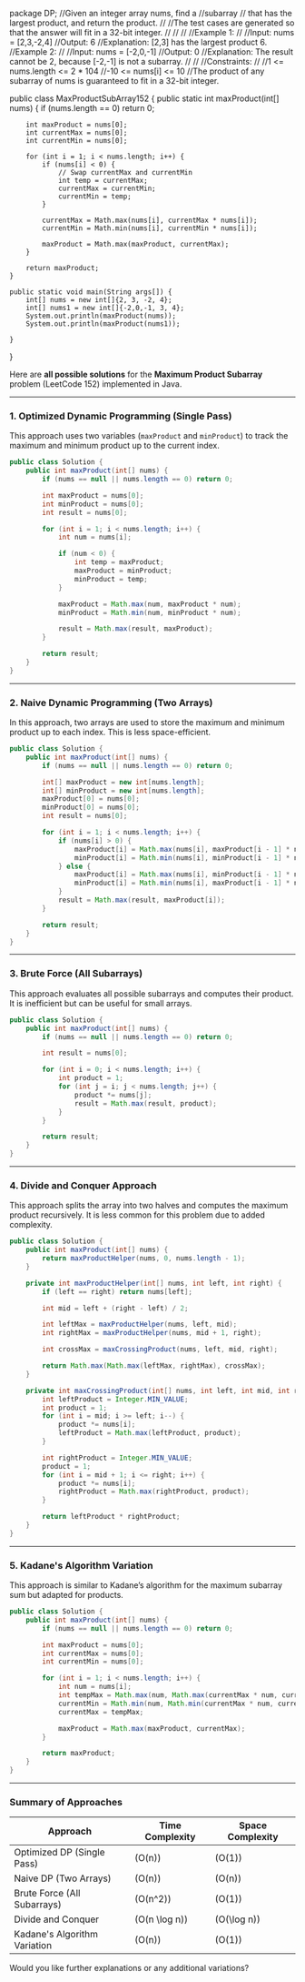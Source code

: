 package DP;
//Given an integer array nums, find a
//subarray
// that has the largest product, and return the product.
//
//The test cases are generated so that the answer will fit in a 32-bit integer.
//
//
//
//Example 1:
//
//Input: nums = [2,3,-2,4]
//Output: 6
//Explanation: [2,3] has the largest product 6.
//Example 2:
//
//Input: nums = [-2,0,-1]
//Output: 0
//Explanation: The result cannot be 2, because [-2,-1] is not a subarray.
//
//
//Constraints:
//
//1 <= nums.length <= 2 * 104
//-10 <= nums[i] <= 10
//The product of any subarray of nums is guaranteed to fit in a 32-bit integer.

public class MaxProductSubArray152 {
    public static int maxProduct(int[] nums) {
        if (nums.length == 0) return 0;

        int maxProduct = nums[0];
        int currentMax = nums[0];
        int currentMin = nums[0];

        for (int i = 1; i < nums.length; i++) {
            if (nums[i] < 0) {
                // Swap currentMax and currentMin
                int temp = currentMax;
                currentMax = currentMin;
                currentMin = temp;
            }

            currentMax = Math.max(nums[i], currentMax * nums[i]);
            currentMin = Math.min(nums[i], currentMin * nums[i]);

            maxProduct = Math.max(maxProduct, currentMax);
        }

        return maxProduct;
    }

    public static void main(String args[]) {
        int[] nums = new int[]{2, 3, -2, 4};
        int[] nums1 = new int[]{-2,0,-1, 3, 4};
        System.out.println(maxProduct(nums));
        System.out.println(maxProduct(nums1));

    }
}

Here are **all possible solutions** for the **Maximum Product Subarray** problem (LeetCode 152) implemented in Java.

---

### **1. Optimized Dynamic Programming (Single Pass)**

This approach uses two variables (`maxProduct` and `minProduct`) to track the maximum and minimum product up to the current index.

```java
public class Solution {
    public int maxProduct(int[] nums) {
        if (nums == null || nums.length == 0) return 0;

        int maxProduct = nums[0];
        int minProduct = nums[0];
        int result = nums[0];

        for (int i = 1; i < nums.length; i++) {
            int num = nums[i];

            if (num < 0) {
                int temp = maxProduct;
                maxProduct = minProduct;
                minProduct = temp;
            }

            maxProduct = Math.max(num, maxProduct * num);
            minProduct = Math.min(num, minProduct * num);

            result = Math.max(result, maxProduct);
        }

        return result;
    }
}
```

---

### **2. Naive Dynamic Programming (Two Arrays)**

In this approach, two arrays are used to store the maximum and minimum product up to each index. This is less space-efficient.

```java
public class Solution {
    public int maxProduct(int[] nums) {
        if (nums == null || nums.length == 0) return 0;

        int[] maxProduct = new int[nums.length];
        int[] minProduct = new int[nums.length];
        maxProduct[0] = nums[0];
        minProduct[0] = nums[0];
        int result = nums[0];

        for (int i = 1; i < nums.length; i++) {
            if (nums[i] > 0) {
                maxProduct[i] = Math.max(nums[i], maxProduct[i - 1] * nums[i]);
                minProduct[i] = Math.min(nums[i], minProduct[i - 1] * nums[i]);
            } else {
                maxProduct[i] = Math.max(nums[i], minProduct[i - 1] * nums[i]);
                minProduct[i] = Math.min(nums[i], maxProduct[i - 1] * nums[i]);
            }
            result = Math.max(result, maxProduct[i]);
        }

        return result;
    }
}
```

---

### **3. Brute Force (All Subarrays)**

This approach evaluates all possible subarrays and computes their product. It is inefficient but can be useful for small arrays.

```java
public class Solution {
    public int maxProduct(int[] nums) {
        if (nums == null || nums.length == 0) return 0;

        int result = nums[0];

        for (int i = 0; i < nums.length; i++) {
            int product = 1;
            for (int j = i; j < nums.length; j++) {
                product *= nums[j];
                result = Math.max(result, product);
            }
        }

        return result;
    }
}
```

---

### **4. Divide and Conquer Approach**

This approach splits the array into two halves and computes the maximum product recursively. It is less common for this problem due to added complexity.

```java
public class Solution {
    public int maxProduct(int[] nums) {
        return maxProductHelper(nums, 0, nums.length - 1);
    }

    private int maxProductHelper(int[] nums, int left, int right) {
        if (left == right) return nums[left];

        int mid = left + (right - left) / 2;

        int leftMax = maxProductHelper(nums, left, mid);
        int rightMax = maxProductHelper(nums, mid + 1, right);

        int crossMax = maxCrossingProduct(nums, left, mid, right);

        return Math.max(Math.max(leftMax, rightMax), crossMax);
    }

    private int maxCrossingProduct(int[] nums, int left, int mid, int right) {
        int leftProduct = Integer.MIN_VALUE;
        int product = 1;
        for (int i = mid; i >= left; i--) {
            product *= nums[i];
            leftProduct = Math.max(leftProduct, product);
        }

        int rightProduct = Integer.MIN_VALUE;
        product = 1;
        for (int i = mid + 1; i <= right; i++) {
            product *= nums[i];
            rightProduct = Math.max(rightProduct, product);
        }

        return leftProduct * rightProduct;
    }
}
```

---

### **5. Kadane's Algorithm Variation**

This approach is similar to Kadane’s algorithm for the maximum subarray sum but adapted for products.

```java
public class Solution {
    public int maxProduct(int[] nums) {
        if (nums == null || nums.length == 0) return 0;

        int maxProduct = nums[0];
        int currentMax = nums[0];
        int currentMin = nums[0];

        for (int i = 1; i < nums.length; i++) {
            int num = nums[i];
            int tempMax = Math.max(num, Math.max(currentMax * num, currentMin * num));
            currentMin = Math.min(num, Math.min(currentMax * num, currentMin * num));
            currentMax = tempMax;

            maxProduct = Math.max(maxProduct, currentMax);
        }

        return maxProduct;
    }
}
```

---

### Summary of Approaches
| **Approach**                     | **Time Complexity** | **Space Complexity** |
|-----------------------------------|---------------------|-----------------------|
| Optimized DP (Single Pass)        | \(O(n)\)            | \(O(1)\)             |
| Naive DP (Two Arrays)             | \(O(n)\)            | \(O(n)\)             |
| Brute Force (All Subarrays)       | \(O(n^2)\)          | \(O(1)\)             |
| Divide and Conquer               | \(O(n \log n)\)     | \(O(\log n)\)        |
| Kadane's Algorithm Variation      | \(O(n)\)            | \(O(1)\)             |

Would you like further explanations or any additional variations?